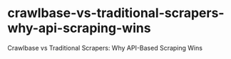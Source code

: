 # crawlbase-vs-traditional-scrapers-why-api-scraping-wins
Crawlbase vs Traditional Scrapers: Why API-Based Scraping Wins
